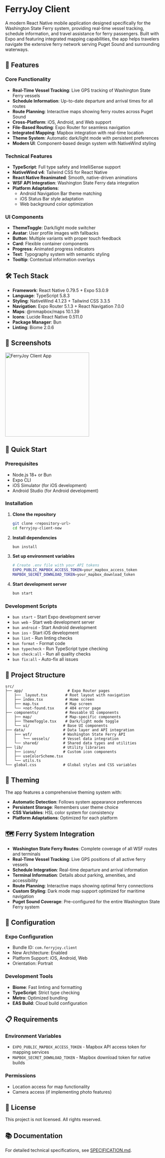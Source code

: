 # FerryJoy Client

A modern React Native mobile application designed specifically for the Washington State Ferry system, providing real-time vessel tracking, schedule information, and travel assistance for ferry passengers. Built with Expo and featuring integrated mapping capabilities, the app helps travelers navigate the extensive ferry network serving Puget Sound and surrounding waterways.

## 🚀 Features

### Core Functionality
- **Real-Time Vessel Tracking**: Live GPS tracking of Washington State Ferry vessels
- **Schedule Information**: Up-to-date departure and arrival times for all routes
- **Route Planning**: Interactive maps showing ferry routes across Puget Sound
- **Cross-Platform**: iOS, Android, and Web support
- **File-Based Routing**: Expo Router for seamless navigation
- **Integrated Mapping**: Mapbox integration with real-time location
- **Theme System**: Automatic dark/light mode with persistent preferences
- **Modern UI**: Component-based design system with NativeWind styling

### Technical Features
- **TypeScript**: Full type safety and IntelliSense support
- **NativeWind v4**: Tailwind CSS for React Native
- **React Native Reanimated**: Smooth, native-driven animations
- **WSF API Integration**: Washington State Ferry data integration
- **Platform Adaptations**: 
  - Android Navigation Bar theme matching
  - iOS Status Bar style adaptation
  - Web background color optimization

### UI Components
- **ThemeToggle**: Dark/light mode switcher
- **Avatar**: User profile images with fallbacks
- **Button**: Multiple variants with proper touch feedback
- **Card**: Flexible container components
- **Progress**: Animated progress indicators
- **Text**: Typography system with semantic styling
- **Tooltip**: Contextual information overlays

## 🛠️ Tech Stack

- **Framework**: React Native 0.79.5 + Expo 53.0.9
- **Language**: TypeScript 5.8.3
- **Styling**: NativeWind 4.1.23 + Tailwind CSS 3.3.5
- **Navigation**: Expo Router 5.1.3 + React Navigation 7.0.0
- **Maps**: @rnmapbox/maps 10.1.39
- **Icons**: Lucide React Native 0.511.0
- **Package Manager**: Bun
- **Linting**: Biome 2.0.6

## 📱 Screenshots

<img src="https://github.com/mrzachnugent/react-native-reusables/assets/63797719/42c94108-38a7-498b-9c70-18640420f1bc"
     alt="FerryJoy Client App"
     style="width:270px;" />

## 🚀 Quick Start

### Prerequisites
- Node.js 18+ or Bun
- Expo CLI
- iOS Simulator (for iOS development)
- Android Studio (for Android development)

### Installation

1. **Clone the repository**
   ```bash
   git clone <repository-url>
   cd ferryjoy-client-new
   ```

2. **Install dependencies**
   ```bash
   bun install
   ```

3. **Set up environment variables**
   ```bash
   # Create .env file with your API tokens
   EXPO_PUBLIC_MAPBOX_ACCESS_TOKEN=your_mapbox_access_token
   MAPBOX_SECRET_DOWNLOAD_TOKEN=your_mapbox_download_token
   ```

4. **Start development server**
   ```bash
   bun start
   ```

### Development Scripts

- `bun start` - Start Expo development server
- `bun web` - Start web development server
- `bun android` - Start Android development
- `bun ios` - Start iOS development
- `bun lint` - Run linting checks
- `bun format` - Format code
- `bun typecheck` - Run TypeScript type checking
- `bun check:all` - Run all quality checks
- `bun fix:all` - Auto-fix all issues

## 📁 Project Structure

```
src/
├── app/                    # Expo Router pages
│   ├── _layout.tsx        # Root layout with navigation
│   ├── index.tsx          # Home screen
│   ├── map.tsx            # Map screen
│   └── +not-found.tsx     # 404 error page
├── components/            # Reusable UI components
│   ├── map/               # Map-specific components
│   ├── ThemeToggle.tsx    # Dark/light mode toggle
│   └── ui/               # Base UI components
├── data/                 # Data layer and API integration
│   ├── wsf/              # Washington State Ferry API
│   │   └── vessels/      # Vessel data integration
│   └── shared/           # Shared data types and utilities
├── lib/                  # Utility libraries
│   ├── icons/            # Custom icon components
│   ├── useColorScheme.tsx
│   └── utils.ts
└── global.css            # Global styles and CSS variables
```

## 🎨 Theming

The app features a comprehensive theming system with:
- **Automatic Detection**: Follows system appearance preferences
- **Persistent Storage**: Remembers user theme choice
- **CSS Variables**: HSL color system for consistency
- **Platform Adaptations**: Optimized for each platform

## 🗺️ Ferry System Integration

- **Washington State Ferry Routes**: Complete coverage of all WSF routes and terminals
- **Real-Time Vessel Tracking**: Live GPS positions of all active ferry vessels
- **Schedule Integration**: Real-time departure and arrival information
- **Terminal Information**: Details about parking, amenities, and accessibility
- **Route Planning**: Interactive maps showing optimal ferry connections
- **Custom Styling**: Dark mode map support optimized for maritime navigation
- **Puget Sound Coverage**: Pre-configured for the entire Washington State Ferry system

## 🔧 Configuration

### Expo Configuration
- Bundle ID: `com.ferryjoy.client`
- New Architecture: Enabled
- Platform Support: iOS, Android, Web
- Orientation: Portrait

### Development Tools
- **Biome**: Fast linting and formatting
- **TypeScript**: Strict type checking
- **Metro**: Optimized bundling
- **EAS Build**: Cloud build configuration

## 📋 Requirements

### Environment Variables
- `EXPO_PUBLIC_MAPBOX_ACCESS_TOKEN` - Mapbox API access token for mapping services
- `MAPBOX_SECRET_DOWNLOAD_TOKEN` - Mapbox download token for native builds

### Permissions
- Location access for map functionality
- Camera access (if implementing photo features)

## 📄 License

This project is not licensed. All rights reserved.

## 📚 Documentation

For detailed technical specifications, see [SPECIFICATION.md](./SPECIFICATION.md).
